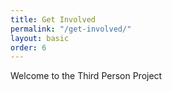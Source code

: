 ```yaml
---
title: Get Involved
permalink: "/get-involved/"
layout: basic
order: 6
---
```


Welcome to the Third Person Project